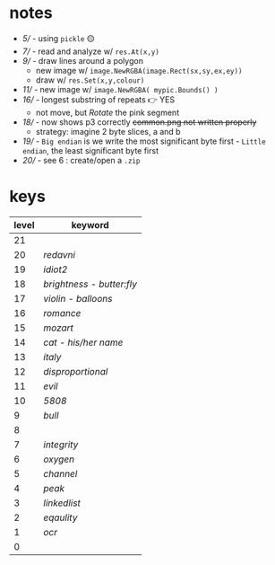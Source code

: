# notes

- _5/ -_ using `pickle` 🟡
- _7/ -_ read and analyze w/ `res.At(x,y)`
- _9/ -_ draw lines around a polygon
    - new image w/ `image.NewRGBA(image.Rect(sx,sy,ex,ey))`
    - draw w/ `res.Set(x,y,colour)`
- _11/ -_ new image w/ `image.NewRGBA( mypic.Bounds() )`
- _16/ -_ longest substring of repeats 👉 YES
    - not move, but _Rotate_ the pink segment
- _18/ -_ now shows p3 correctly ~~common.png not written properly~~
    - strategy: imagine 2 byte slices, a and b
- _19/ -_ `Big endian` is we write the most significant byte first - `Little endian`, the least significant byte first
- _20/ -_ see 6 : create/open a `.zip`

# keys

level | keyword
----- | -----------
21|
20| _redavni_
19| _idiot2_
18| _brightness - butter:fly_
17| _violin - balloons_
16| _romance_
15| _mozart_
14| _cat - his/her name_
13| _italy_
12| _disproportional_
11| _evil_
10| _5808_
9 | _bull_
8 | ` `
7 | _integrity_
6 | _oxygen_
5 | _channel_
4 | _peak_
3 | _linkedlist_
2 | _eqaulity_
1 | _ocr_
0 | ` `
